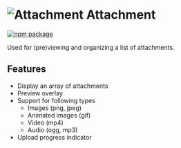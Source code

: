 # ![Attachment](https://user-images.githubusercontent.com/44801418/48063098-93a3f380-e1f6-11e8-95ef-5a9d39ef96ae.png) Attachment

[![npm package][npm-badge]][npm]

Used for (pre)viewing and organizing a list of attachments.

## Features

- Display an array of attachments
- Preview overlay
- Support for following types
    - Images (png, jpeg)
    - Animated images (gif)
    - Video (mp4)
    - Audio (ogg, mp3)
- Upload progress indicator

[npm-badge]: https://img.shields.io/npm/v/npm-package.png?style=flat-square
[npm]: https://www.npmjs.com/package/@cmds/attachment
